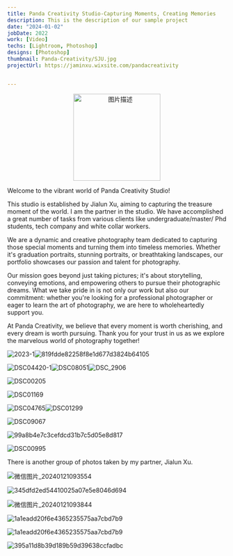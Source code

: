 ```yaml
---
title: Panda Creativity Studio-Capturing Moments, Creating Memories
description: This is the description of our sample project
date: "2024-01-02"
jobDate: 2022
work: [Video]
techs: [Lightroom, Photoshop]
designs: [Photoshop]
thumbnail: Panda-Creativity/SJU.jpg
projectUrl: https://jaminxu.wixsite.com/pandacreativity


---
```

<p align="center">   <img src="https://typora-1323668464.cos.ap-hongkong.myqcloud.com/typora/49cd92d3d099175a633f71580aaa473.jpg" alt="图片描述" width="200"/> </p>

Welcome to the vibrant world of Panda Creativity Studio! 

This studio is established by Jialun Xu, aiming to capturing the treasure moment of the world. I am the partner in the studio. We have accomplished a great number of tasks from various clients like undergraduate/master/ Phd students, tech company and white collar workers.

We are a dynamic and creative photography team dedicated to capturing those special moments and turning them into timeless memories. Whether it's graduation portraits, stunning portraits, or breathtaking landscapes, our portfolio showcases our passion and talent for photography.

Our mission goes beyond just taking pictures; it's about storytelling, conveying emotions, and empowering others to pursue their photographic dreams. What we take pride in is not only our work but also our commitment: whether you're looking for a professional photographer or eager to learn the art of photography, we are here to wholeheartedly support you.

At Panda Creativity, we believe that every moment is worth cherishing, and every dream is worth pursuing. Thank you for your trust in us as we explore the marvelous world of photography together!



![2023-1](https://typora-1323668464.cos.ap-hongkong.myqcloud.com/typora/2023-1.jpg?imageSlim)![819fdde82258f8e1d677d3824b64105](https://typora-1323668464.cos.ap-hongkong.myqcloud.com/typora/DSC02867.jpg?imageSlim)

![DSC04420-1](https://typora-1323668464.cos.ap-hongkong.myqcloud.com/typora/DSC04420-1.jpg?imageSlim)![DSC08051](https://typora-1323668464.cos.ap-hongkong.myqcloud.com/typora/DSC08051.jpg?imageSlim)![DSC_2906](https://typora-1323668464.cos.ap-hongkong.myqcloud.com/typora/DSC_2906.jpg?imageSlim)

![DSC00205](https://typora-1323668464.cos.ap-hongkong.myqcloud.com/typora/DSC00205.jpg?imageSlim)

![DSC01169](https://typora-1323668464.cos.ap-hongkong.myqcloud.com/typora/DSC01169-1704687701665-10.jpg?imageSlim)

![DSC04765](https://typora-1323668464.cos.ap-hongkong.myqcloud.com/typora/DSC04765.jpg?imageSlim)![DSC01299](https://typora-1323668464.cos.ap-hongkong.myqcloud.com/typora/DSC01056.jpg?imageSlim)

![DSC09067](https://typora-1323668464.cos.ap-hongkong.myqcloud.com/typora/DSC09067.jpg?imageSlim)

![99a8b4e7c3cefdcd31b7c5d05e8d817](https://typora-1323668464.cos.ap-hongkong.myqcloud.com/typora/99a8b4e7c3cefdcd31b7c5d05e8d817.jpg?imageSlim)

![DSC00995](https://typora-1323668464.cos.ap-hongkong.myqcloud.com/typora/DSC00995.jpg?imageSlim)

There is another group of photos taken by my partner,  Jialun Xu.

![微信图片_20240121093554](https://typora-1323668464.cos.ap-hongkong.myqcloud.com/typora/%E5%BE%AE%E4%BF%A1%E5%9B%BE%E7%89%87_20240121093554.png?imageSlim)

![345dfd2ed54410025a07e5e8046d694](https://typora-1323668464.cos.ap-hongkong.myqcloud.com/typora/345dfd2ed54410025a07e5e8046d694.jpg?imageSlim)

![微信图片_20240121093844](https://typora-1323668464.cos.ap-hongkong.myqcloud.com/typora/%E5%BE%AE%E4%BF%A1%E5%9B%BE%E7%89%87_20240121093844.jpg?imageSlim)

![1a1eadd20f6e4365235575aa7cbd7b9](https://typora-1323668464.cos.ap-hongkong.myqcloud.com/typora/bd8226a87d2d3b3e781f01567731351.jpg?imageSlim)



![1a1eadd20f6e4365235575aa7cbd7b9](https://typora-1323668464.cos.ap-hongkong.myqcloud.com/typora/1a1eadd20f6e4365235575aa7cbd7b9-1705762946801-3.jpg?imageSlim)

![395a11d8b39d189b59d39638ccfadbc](https://typora-1323668464.cos.ap-hongkong.myqcloud.com/typora/395a11d8b39d189b59d39638ccfadbc.jpg?imageSlim)